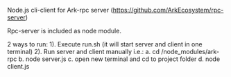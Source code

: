 Node.js cli-client for Ark-rpc server (https://github.com/ArkEcosystem/rpc-server)

Rpc-server is included as node module.

2 ways to run:
  1). Execute run.sh (it will start server and client in one terminal)
  2). Run server and client manually i.e.:
      a. cd /node_modules/ark-rpc
      b. node server.js
      c. open new terminal and cd to project folder
      d. node client.js
